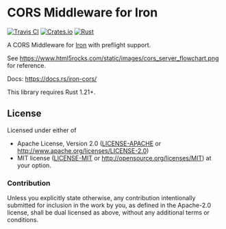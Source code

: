 # CORS Middleware for Iron

[![Travis CI][travis-ci-badge]][travis-ci]
[![Crates.io][crates-io-badge]][crates-io]
[![Rust][rust-badge]][github]

A CORS Middleware for [Iron](http://ironframework.io/) with preflight support.

See https://www.html5rocks.com/static/images/cors_server_flowchart.png for
reference.

Docs: https://docs.rs/iron-cors/

This library requires Rust 1.21+.

## License

Licensed under either of

 * Apache License, Version 2.0 ([LICENSE-APACHE](LICENSE-APACHE) or
   http://www.apache.org/licenses/LICENSE-2.0)
 * MIT license ([LICENSE-MIT](LICENSE-MIT) or
   http://opensource.org/licenses/MIT) at your option.


### Contribution

Unless you explicitly state otherwise, any contribution intentionally submitted
for inclusion in the work by you, as defined in the Apache-2.0 license, shall
be dual licensed as above, without any additional terms or conditions.


<!-- Badges -->
[travis-ci]: https://travis-ci.org/dbrgn/iron-cors-rs
[travis-ci-badge]: https://img.shields.io/travis/dbrgn/iron-cors-rs.svg
[crates-io]: https://crates.io/crates/iron-cors
[crates-io-badge]: https://img.shields.io/crates/v/iron-cors.svg
[github]: https://github.com/dbrgn/iron-cors-rs
[rust-badge]: https://img.shields.io/badge/rust-1.21%2B-blue.svg?maxAge=3600
